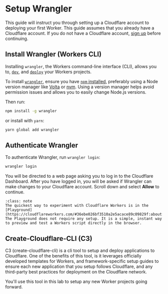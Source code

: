 # Setup Wrangler

This guide will instruct you through setting up a Cloudflare account to deploying your first Worker. This guide assumes that you already have a Cloudflare account. If you do not have a Cloudflare account, [sign up](https://dash.cloudflare.com/sign-up/workers) before continuing.

## Install Wrangler (Workers CLI)

Installing `wrangler`, the Workers command-line interface (CLI), allows you to, [`dev`](/workers/wrangler/commands/#dev), and [`deploy`](/workers/wrangler/commands/#deploy) your Workers projects.

To install [`wrangler`](https://github.com/cloudflare/workers-sdk/releases), ensure you have [`npm` installed](https://docs.npmjs.com/getting-started), preferably using a Node version manager like [Volta](https://volta.sh/) or [nvm](https://github.com/nvm-sh/nvm). Using a version manager helps avoid permission issues and allows you to easily change Node.js versions.

Then run:

```sh
npm install -g wrangler
```

or install with `yarn`:

```sh
yarn global add wrangler
```

## Authenticate Wrangler

To authenticate Wrangler, run `wrangler login`:

```sh
wrangler login
```

You will be directed to a web page asking you to log in to the Cloudflare Dashboard. After you have logged in, you will be asked if Wrangler can make changes to your Cloudflare account. Scroll down and select **Allow** to continue.

```{admonition} Wrangler Playground
:class: note
The quickest way to experiment with Cloudflare Workers is in the [Playground](https://cloudflareworkers.com/#36ebe026bf3510a2e5acace89c09829f:about:blank). The Playground does not require any setup. It is a simple, instant way to preview and test a Workers script directly in the browser.
```

## Create-Cloudflare-CLI (C3)

C3 (create-cloudflare-cli) is a cli tool to setup and deploy applications to Cloudflare. One of the benefits of this tool, is it leverages officially developed templates for Workers, and framework-specific setup guides to ensure each new application that you setup follows Cloudflare, and any third-party best practices for deployment on the Cloudflare network. 

You'll use this tool in this lab to setup any new Worker projects going forward. 